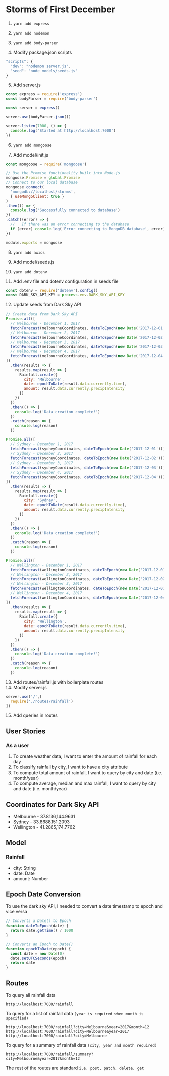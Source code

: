 # Storms of First December

1. `yarn add express`
2. `yarn add nodemon`
3. `yarn add body-parser`

4. Modify package.json scripts
```javascript
"scripts": {
  "dev": "nodemon server.js",
  "seed": "node models/seeds.js"
}
```

5. Add server.js
```javascript
const express = require('express')
const bodyParser = require('body-parser')

const server = express()

server.use(bodyParser.json())

server.listen(7000, () => {
  console.log('Started at http://localhost:7000')
})
```

6. `yarn add mongoose`

7. Add model/init.js
```javascript
const mongoose = require('mongoose')

// Use the Promise functionality built into Node.js
mongoose.Promise = global.Promise
// Connect to our local database
mongoose.connect(
  'mongodb://localhost/storms',
  { useMongoClient: true }
)
.then(() => {
  console.log('Successfully connected to database')
})
.catch((error) => {
  //   If there was an error connecting to the database
  if (error) console.log('Error connecting to MongoDB database', error)
})

module.exports = mongoose
```

8. `yarn add axios`

9. Add model/seeds.js

10. `yarn add dotenv`

11. Add .env file and dotenv configuration in seeds file
```javascript
const dotenv = require('dotenv').config()
const DARK_SKY_API_KEY = process.env.DARK_SKY_API_KEY
```

12. Update seeds from Dark Sky API
```javascript
// Create data from Dark Sky API
Promise.all([
  // Melbourne - December 1, 2017
  fetchForecast(melbourneCoordinates, dateToEpoch(new Date('2017-12-01'))),
  // Melbourne - December 2, 2017
  fetchForecast(melbourneCoordinates, dateToEpoch(new Date('2017-12-02'))),
  // Melbourne - December 3, 2017
  fetchForecast(melbourneCoordinates, dateToEpoch(new Date('2017-12-03'))),
  // Melbourne - December 4, 2017
  fetchForecast(melbourneCoordinates, dateToEpoch(new Date('2017-12-04')))
])
  .then(results => {
    results.map(result => {
      Rainfall.create({
        city: 'Melbourne',
        date: epochToDate(result.data.currently.time),
        amount: result.data.currently.precipIntensity
      })
    })
  })
  .then(() => {
    console.log('Data creation complete!')
  })
  .catch(reason => {
    console.log(reason)
  })

Promise.all([
  // Sydney - December 1, 2017
  fetchForecast(sydneyCoordinates, dateToEpoch(new Date('2017-12-01'))),
  // Sydney - December 2, 2017
  fetchForecast(sydneyCoordinates, dateToEpoch(new Date('2017-12-02'))),
  // Sydney - December 3, 2017
  fetchForecast(sydneyCoordinates, dateToEpoch(new Date('2017-12-03'))),
  // Sydney - December 4, 2017
  fetchForecast(sydneyCoordinates, dateToEpoch(new Date('2017-12-04')))
])
  .then(results => {
    results.map(result => {
      Rainfall.create({
        city: 'Sydney',
        date: epochToDate(result.data.currently.time),
        amount: result.data.currently.precipIntensity
      })
    })
  })
  .then(() => {
    console.log('Data creation complete!')
  })
  .catch(reason => {
    console.log(reason)
  })

Promise.all([
  // Wellington - December 1, 2017
  fetchForecast(wellingtonCoordinates, dateToEpoch(new Date('2017-12-01'))),
  // Wellington - December 2, 2017
  fetchForecast(wellingtonCoordinates, dateToEpoch(new Date('2017-12-02'))),
  // Wellington - December 3, 2017
  fetchForecast(wellingtonCoordinates, dateToEpoch(new Date('2017-12-03'))),
  // Wellington - December 4, 2017
  fetchForecast(wellingtonCoordinates, dateToEpoch(new Date('2017-12-04')))
])
  .then(results => {
    results.map(result => {
      Rainfall.create({
        city: 'Wellington',
        date: epochToDate(result.data.currently.time),
        amount: result.data.currently.precipIntensity
      })
    })
  })
  .then(() => {
    console.log('Data creation complete!')
  })
  .catch(reason => {
    console.log(reason)
  })
```

13. Add routes/rainfall.js with boilerplate routes
14. Modify server.js
```javascript
server.use('/',[
  require('./routes/rainfall')
])
```

15. Add queries in routes


## User Stories
### As a user
1. To create weather data, I want to enter the amount of rainfall for each day
2. To classify rainfall by city, I want to have a city attribute
3. To compute total amount of rainfall, I want to query by city and date (i.e. month/year)
4. To compute average, median and max rainfall, I want to query by city and date (i.e. month/year)


## Coordinates for Dark Sky API
- Melbourne - 37.8136,144.9631
- Sydney - 33.8688,151.2093
- Wellington - 41.2865,174.7762


## Model
### Rainfall
- city: String
- date: Date
- amount: Number


## Epoch Date Conversion
To use the dark sky API, I needed to convert a date timestamp to epoch and vice versa
```javascript
// Converts a Date() to Epoch
function dateToEpoch(date) {
  return date.getTime() / 1000
}

// Converts an Epoch to Date()
function epochToDate(epoch) {
  const date = new Date(0)
  date.setUTCSeconds(epoch)
  return date
}
```


## Routes
To query all rainfall data
```
http://localhost:7000/rainfall
```

To query for a list of rainfall data `(year is required when month is specified)`
```
http://localhost:7000/rainfall?city=Melbourne&year=2017&month=12
http://localhost:7000/rainfall?city=Melbourne&year=2017
http://localhost:7000/rainfall?city=Melbourne
```

To query for a summary of rainfall data `(city, year and month required)`
```
http://localhost:7000/rainfall/summary?city=Melbourne&year=2017&month=12
```

The rest of the routes are standard `i.e. post, patch, delete, get`